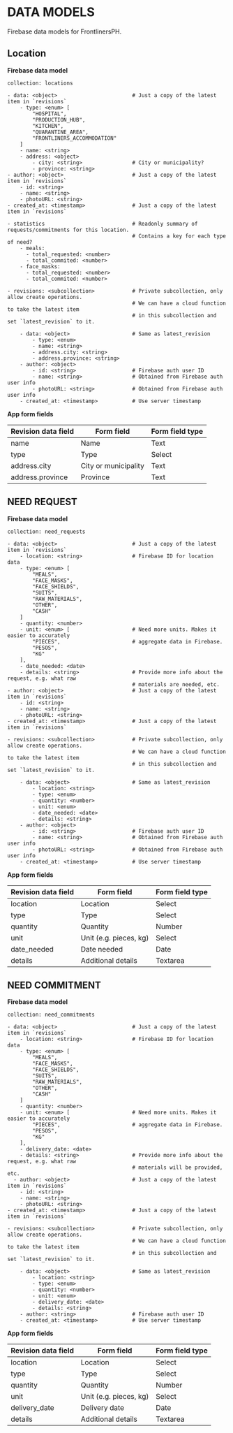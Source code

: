# DATA MODELS

Firebase data models for FrontlinersPH.

## Location

**Firebase data model**

```
collection: locations

- data: <object>                        # Just a copy of the latest item in `revisions`
    - type: <enum> [
        "HOSPITAL",
        "PRODUCTION_HUB",
        "KITCHEN",
        "QUARANTINE_AREA",
        "FRONTLINERS_ACCOMMODATION"
    ]
    - name: <string>
    - address: <object>
        - city: <string>                # City or municipality?
        - province: <string>
- author: <object>                      # Just a copy of the latest item in `revisions`
    - id: <string>
    - name: <string>
    - photoURL: <string>
- created_at: <timestamp>               # Just a copy of the latest item in `revisions`

- statistics                            # Readonly summary of requests/commitments for this location.
                                        # Contains a key for each type of need?
    - meals:
      - total_requested: <number>
      - total_commited: <number>
    - face_masks:
      - total_requested: <number>
      - total_commited: <number>

- revisions: <subcollection>            # Private subcollection, only allow create operations.
                                        # We can have a cloud function to take the latest item
                                        # in this subcollection and set `latest_revision` to it.

    - data: <object>                    # Same as latest_revision
        - type: <enum>
        - name: <string>
        - address.city: <string>
        - address.province: <string>
    - author: <object>
        - id: <string>                  # Firebase auth user ID
        - name: <string>                # Obtained from Firebase auth user info
        - photoURL: <string>            # Obtained from Firebase auth user info
    - created_at: <timestamp>           # Use server timestamp
```

**App form fields**

| Revision data field | Form field           | Form field type |
| ------------------- | -------------------- | --------------- |
| name                | Name                 | Text            |
| type                | Type                 | Select          |
| address.city        | City or municipality | Text            |
| address.province    | Province             | Text            |

## NEED REQUEST

**Firebase data model**

```
collection: need_requests

- data: <object>                        # Just a copy of the latest item in `revisions`
    - location: <string>                # Firebase ID for location data
    - type: <enum> [
        "MEALS",
        "FACE_MASKS",
        "FACE_SHIELDS",
        "SUITS",
        "RAW_MATERIALS",
        "OTHER",
        "CASH"
    ]
    - quantity: <number>
    - unit: <enum> [                    # Need more units. Makes it easier to accurately
        "PIECES",                       # aggregate data in Firebase.
        "PESOS",
        "KG"
    ],
    - date_needed: <date>
    - details: <string>                 # Provide more info about the request, e.g. what raw
                                        # materials are needed, etc.
- author: <object>                      # Just a copy of the latest item in `revisions`
    - id: <string>
    - name: <string>
    - photoURL: <string>
- created_at: <timestamp>               # Just a copy of the latest item in `revisions`

- revisions: <subcollection>            # Private subcollection, only allow create operations.
                                        # We can have a cloud function to take the latest item
                                        # in this subcollection and set `latest_revision` to it.

    - data: <object>                    # Same as latest_revision
        - location: <string>
        - type: <enum>
        - quantity: <number>
        - unit: <enum>
        - date_needed: <date>
        - details: <string>
    - author: <object>
        - id: <string>                  # Firebase auth user ID
        - name: <string>                # Obtained from Firebase auth user info
        - photoURL: <string>            # Obtained from Firebase auth user info
    - created_at: <timestamp>           # Use server timestamp
```

**App form fields**

| Revision data field | Form field             | Form field type |
| ------------------- | ---------------------- | --------------- |
| location            | Location               | Select          |
| type                | Type                   | Select          |
| quantity            | Quantity               | Number          |
| unit                | Unit (e.g. pieces, kg) | Select          |
| date_needed         | Date needed            | Date            |
| details             | Additional details     | Textarea        |

## NEED COMMITMENT

**Firebase data model**

```
collection: need_commitments

- data: <object>                        # Just a copy of the latest item in `revisions`
    - location: <string>                # Firebase ID for location data
    - type: <enum> [
        "MEALS",
        "FACE_MASKS",
        "FACE_SHIELDS",
        "SUITS",
        "RAW_MATERIALS",
        "OTHER",
        "CASH"
    ]
    - quantity: <number>
    - unit: <enum> [                    # Need more units. Makes it easier to accurately
        "PIECES",                       # aggregate data in Firebase.
        "PESOS",
        "KG"
    ],
    - delivery_date: <date>
    - details: <string>                 # Provide more info about the request, e.g. what raw
                                        # materials will be provided, etc.
  - author: <object>                    # Just a copy of the latest item in `revisions`
    - id: <string>
    - name: <string>
    - photoURL: <string>
- created_at: <timestamp>               # Just a copy of the latest item in `revisions`

- revisions: <subcollection>            # Private subcollection, only allow create operations.
                                        # We can have a cloud function to take the latest item
                                        # in this subcollection and set `latest_revision` to it.

    - data: <object>                    # Same as latest_revision
        - location: <string>
        - type: <enum>
        - quantity: <number>
        - unit: <enum>
        - delivery_date: <date>
        - details: <string>
    - author: <string>                  # Firebase auth user ID
    - created_at: <timestamp>           # Use server timestamp
```

**App form fields**

| Revision data field | Form field             | Form field type |
| ------------------- | ---------------------- | --------------- |
| location            | Location               | Select          |
| type                | Type                   | Select          |
| quantity            | Quantity               | Number          |
| unit                | Unit (e.g. pieces, kg) | Select          |
| delivery_date       | Delivery date          | Date            |
| details             | Additional details     | Textarea        |
